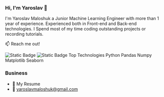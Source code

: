 ### Hi, I'm Yaroslav 👋

I'm Yaroslav Maloshuk a Junior Machine Learning Engineer with more than 1 year of experience. Experienced both in Front-end and Back-end technologies. I Spend most of my time coding outstanding projects or recording tutorials.

📫 Reach me out!

![Static Badge](https://img.shields.io/badge/Yaroslav%20Maloshuk-blue?style=flat&logo=linkedin&logoColor=white&link=https%3A%2F%2Fwww.linkedin.com%2Fin%2Fyaroslav-maloshuk-867161225%2F
)
![Static Badge](https://img.shields.io/badge/Yaroslav%20Maloshuk-red?style=flat&logo=gmail&logoColor=white&link=mailto%3Ayaroslavmaloshuk%40gmail.com)
Top Technologies
Python Pandas Numpy Matplotlib Seaborn
### Business
- 📎 My Resume
- 📧 yaroslavmaloshuk@gmail.com

